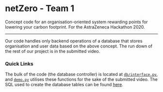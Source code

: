 # netZero - Team 1
Concept code for an organisation-oriented system rewarding points for lowering your carbon footprint. For the AstraZeneca Hackathon 2020.

---
Our code handles only backend operations of a database that stores organisation and user data based on the above concept. The run down of the rest of our project is in the submitted video.

### Quick Links
The bulk of the code (the database controller) is located at [`db/interface.py`](https://github.com/casheww/netZero/blob/main/db/interface.py), and [`demo.py`](https://github.com/casheww/netZero/blob/main/demo.py) utilises these functions for the sake of the submitted video.
The SQL used to create the database tables can be found [here](https://github.com/casheww/netZero/blob/main/db/sqlite-database-setup.sql).
